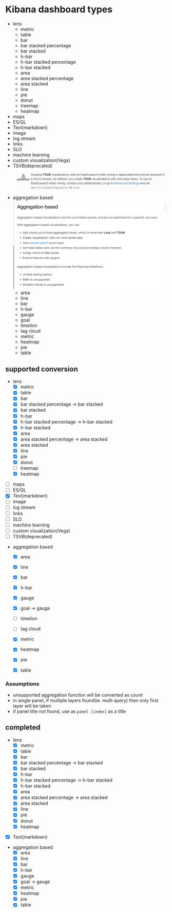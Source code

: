 # Kibana dashboard types

- lens
  - metric
  - table
  - bar
  - bar stacked percentage
  - bar stacked
  - h-bar
  - h-bar stacked percentage
  - h-bar stacked
  - area
  - area stacked percentage
  - area stacked
  - line
  - pie
  - donut
  - treemap
  - heatmap
- maps
- ES/QL
- Text(markdown)
- image
- log stream
- links
- SLO
- machine learning
- custom visualization(Vega)
- TSVB(deprecated)      
![alt text](image-1.png)
- aggregation based   
![alt text](image.png)
  - area
  - line
  - bar
  - h-bar
  - gauge
  - goal
  - timelion
  - tag cloud
  - metric
  - heatmap
  - pie
  - table


## supported conversion

- lens
  - [x] metric
  - [x] table
  - [x] bar
  - [x] bar stacked percentage -> bar stacked
  - [x] bar stacked
  - [x] h-bar
  - [x] h-bar stacked percentage -> h-bar stacked
  - [x] h-bar stacked
  - [x] area
  - [x] area stacked percentage -> area stacked
  - [x] area stacked
  - [x] line
  - [x] pie
  - [x] donut
  - [ ] treemap
  - [x] heatmap
- [ ] maps
- [ ] ES/QL
- [x] Text(markdown)
- [ ] image
- [ ] log stream
- [ ] links
- [ ] SLO
- [ ] machine learning
- [ ] custom visualization(Vega)
- [ ] TSVB(deprecated)
- aggregation based
  - [x] area
  - [x] line
  - [x] bar
  - [x] h-bar
  - [x] gauge
  - [x] goal -> gauge
  - [ ] timelion
  - [ ] tag cloud
  - [x] metric
  - [x] heatmap
  - [x] pie
  - [x] table


### Assumptions

- unsupported aggregation function will be converted as count
- in single panel, if multiple layers found(ie. multi query) then only first layer will be taken
- if panel title not found, use as `panel [index]` as a title



## completed

- lens
  - [x] metric
  - [x] table
  - [x] bar
  - [x] bar stacked percentage -> bar stacked
  - [x] bar stacked
  - [x] h-bar
  - [x] h-bar stacked percentage -> h-bar stacked
  - [x] h-bar stacked
  - [x] area
  - [x] area stacked percentage -> area stacked
  - [x] area stacked
  - [x] line
  - [x] pie
  - [x] donut
  - [x] heatmap
- [x] Text(markdown)
- aggregation based
  - [x] area
  - [x] line
  - [x] bar
  - [x] h-bar
  - [x] gauge
  - [x] goal -> gauge
  - [x] metric
  - [x] heatmap
  - [x] pie
  - [x] table
